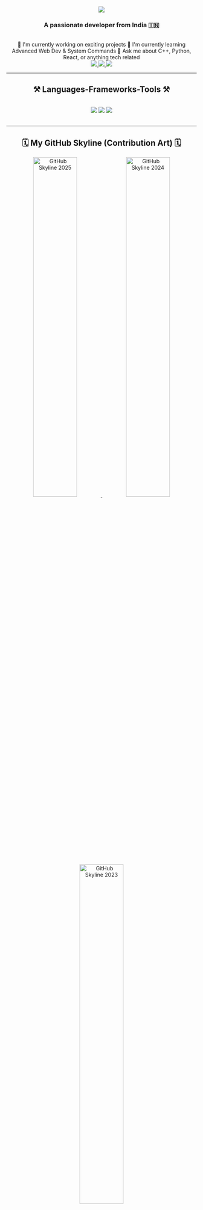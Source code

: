 <h1 align="center">
    <img src="https://readme-typing-svg.herokuapp.com/?font=Righteous&size=35&center=true&vCenter=true&width=500&height=70&duration=4000&lines=Hi+There!+👋;+I'm+Sumukha+Upadhyaya!;" />
</h1>
<h3 align="center">A passionate developer from India 🇮🇳</h3>
<br/>
<div align="center">
🔭 I'm currently working on exciting projects
🌱 I'm currently learning Advanced Web Dev & System Commands
💬 Ask me about C++, Python, React, or anything tech related
 </div>
<div align="center"> 
  <a href="mailto:sumukhaupadhyaya@gmail.com@gmail.com">
    <img src="https://img.shields.io/badge/Gmail-333333?style=for-the-badge&logo=gmail&logoColor=red" />
  </a>
  <a href="[https://linkedin.com/in/YOUR_LINKEDIN](https://www.linkedin.com/in/sumukha-upadhyaya-47a1b232a/)" target="_blank">
    <img src="https://img.shields.io/badge/LinkedIn-0077B5?style=for-the-badge&logo=linkedin&logoColor=white" target="_blank" />
  </a>
  <a href="https://YOUR_PORTFOLIO.com" target="_blank">
     <img src="https://img.shields.io/badge/Portfolio-FF5722?style=for-the-badge&logo=todoist&logoColor=white" target="_blank" />
  </a>
</div>
 <hr/>
<h2 align="center">⚒️ Languages-Frameworks-Tools ⚒️</h2>
<br/>
<div align="center">
    <img src="https://skillicons.dev/icons?i=c,cpp,python,java" />
    <img src="https://skillicons.dev/icons?i=html,css,js,react" />
    <img src="https://skillicons.dev/icons?i=mongodb,git,github" />
</div>
<br/>
<hr/>

<div align="center">
  <h2>🗓️ My GitHub Skyline (Contribution Art) 🗓️</h2>
     <a href="https://skyline.github.com/overclocked-2124/2025" target="_blank">
    <img src="https://skyline.github.com/overclocked-2124/2025.svg" alt="GitHub Skyline 2025" width="48%"/>
  </a>
  <a href="https://skyline.github.com/overclocked-2124/2024" target="_blank">
    <img src="https://skyline.github.com/overclocked-2124/2024.svg" alt="GitHub Skyline 2024" width="48%"/>
  </a>
  <a href="https://skyline.github.com/overclocked-2124/2023" target="_blank">
    <img src="https://skyline.github.com/overclocked-2124/2023.svg" alt="GitHub Skyline 2023" width="48%"/>
  </a>
</div>

<br/>
<hr/>

<h2 align="center">🚀 My Recent GitHub Activity 🚀</h2>
<div align="center">
<!--START_SECTION:activity-->
<!-- Activity content goes here -->
<!--END_SECTION:activity-->
<br/>
<hr/>

<h2 align="center">⚡ GitHub Statistics ⚡</h2>
<br>
<div align="center">
  <table>
    <tr>
      <td valign="top" width="50%">
        <img src="https://github-readme-stats.vercel.app/api?username=overclocked-2124&theme=tokyonight&hide_border=false&include_all_commits=true&count_private=true&show_icons=true&line_height=27&custom_title=Overall%20GitHub%20Stats" alt="Sumukha's GitHub stats - tokyonight theme" />
      </td>
      <td valign="top" width="50%">
        <img src="https://github-readme-streak-stats.herokuapp.com/?user=overclocked-2124&theme=tokyonight&hide_border=false" alt="Sumukha's GitHub Streak - tokyonight theme" />
      </td>
    </tr>
    <tr>
      <td colspan="2" align="center">
        <img src="https://github-readme-stats.vercel.app/api/top-langs/?username=overclocked-2124&theme=tokyonight&hide_border=false&include_all_commits=true&count_private=true&layout=compact&langs_count=10" alt="Top Languages - tokyonight theme" />
      </td>
    </tr>
  </table>
</div>
<br/><br/>

<hr/>

<h2 align="center">🏆 GitHub Trophies 🏆</h2>
<br>
<div align=center>
  <img src="https://github-profile-trophy.vercel.app/?username=overclocked-2124&theme=tokyonight&no-frame=false&no-bg=true&margin-w=4&column=auto" alt="GitHub Trophies - tokyonight theme"/>
</div>

<br/>
<hr/>

<div align="center">
    <h2 align="center">💻 LeetCode Progress 💻</h2>
    <img src="https://leetcard.jacoblin.cool/overclocked2124?theme=dark&font=baloo&ext=heatmap&border_radius=10&height=300" alt="LeetCode Card - dark theme"/>
</div>

<hr/>
<br/>

<h2 align="center">📊 Activity Graph 📊</h2>
<br>
<div align=center>
  <img src="https://github-readme-activity-graph.vercel.app/graph?username=overclocked-2124&theme=tokyo-night&bg_color=1a1b27&hide_border=true&line=58a6ff&point=BD93F9&area=true&area_color=58a6ff" width="100%" alt="GitHub Activity Graph - tokyo-night theme"/>
</div>

<br/>
<hr/>

<div align="center">
<br><p align="center"><b>👁️ Profile Viewers 👁️</b></p>  
<p align="center"><img align="center" src="https://profile-counter.glitch.me/overclocked-2124/count.svg" /></p> 
<br>
</div>

<img width=100% src="https://capsule-render.vercel.app/api?type=waving&color=gradient&height=120§ion=footer&text=Sumukha%20Upadhyaya&fontSize=40&fontAlignY=35&animation=fadeIn&fontColor=ffffff"/>
